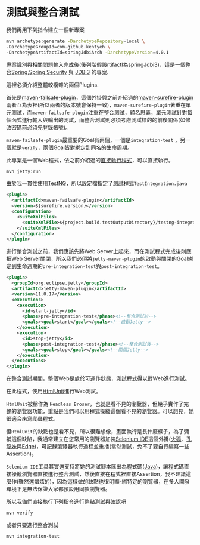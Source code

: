 # 測試與整合測試

我們再用下列指令建立一個新專案
```bash
mvn archetype:generate -DarchetypeRepository=local \
-DarchetypeGroupId=com.github.kentyeh \
-DarchetypeArtifactId=springJdbiArch -DarchetypeVersion=4.0.1
```
專案識別與相關問題輸入完成後(後列階假設rtifactI為springJdbi3)，這是一個整合[Spring](https://spring.io/projects/spring-framework),[Spring Security](https://spring.io/projects/spring-security) 與 [JDBI3](http://jdbi.org/) 的專案.

這裡必須介紹整體較複雜的兩個Plugins.

首先是[maven-failsafe-plugin](https://maven.apache.org/surefire/maven-failsafe-plugin/)，這個外掛與之前介紹過的[maven-surefire-plugin](https://maven.apache.org/surefire/maven-surefire-plugin/)兩者互為表裡(所以兩者的版本號會保持一致)，`maven-surefire-plugin`著重在單元測試，而`maven-failsafe-plugin`注重在整合測試，顧名思義，單元測試針對每個函式進行輸入與輸出的測試，而整合測試則必須考慮測試標的的前後關係(如修改密碼前必須先登錄帳號)。

`maven-failsafe-plugin`最重要的Goal有兩個，一個是`integration-test` ，另一個就是`verify`，兩個Goal皆對綁定到同名的生命周期。

此專案是一個Web程式，依之前介紹過的[直接執行程式](runDirect.md)，可以直接執行。

```bash
mvn jetty:run
```
由於我一貫性使用[TestNG](https://testng.org/)，所以設定檔指定了測試程式`TestIntegration.java`

```xml
<plugin>
  <artifactId>maven-failsafe-plugin</artifactId>
  <version>${surefire.version}</version>
  <configuration>
    <suiteXmlFiles>
      <suiteXmlFile>${project.build.testOutputDirectory}/testng-integration.xml</suiteXmlFile>
    </suiteXmlFiles>
  </configuration>
</plugin>
```
進行整合測試之前，我們應該先將Web Server上起來，而在測試程式完成後則應把Web Server關閉，所以我們必須將`jetty-maven-plugin`的啟動與關閉的Goal綁定到生命週期的`pre-integration-test`與`post-integration-test`。

```xml
<plugin>
  <groupId>org.eclipse.jetty</groupId>
  <artifactId>jetty-maven-plugin</artifactId>
  <version>11.0.17</version>
  <executions>
    <execution>
      <id>start-jetty</id>
      <phase>pre-integration-test</phase><!--整合測試前-->
      <goals><goal>start</goal></goals><!--啟動Jetty-->
    </execution>
    <execution>
      <id>stop-jetty</id>
      <phase>post-integration-test</phase><!--整合測試後-->
      <goals><goal>stop</goal></goals><!--關閉Jetty-->
    </execution>
  </executions>
</plugin>
```
在整合測試期間，整個Web是處於可運作狀態，測試程式得以對Web進行測試。

在此程式，使用[HtmlUnit](https://htmlunit.sourceforge.io/)進行Web測試。

`HtmlUnit`被稱作為 `Headless Broser`，也就是看不見的瀏覽器，但幾乎實作了完整的瀏覽器功能，重點是我們可以用程式操縱這個看不見的瀏覽器。可以想見，她很適合來寫爬蟲程式。

但`HtmlUnit`的缺點也是看不見，所以很難想像，畫面執行是長什麼樣子，為了彌補這個缺陷，我通常建立在您常用的瀏覽器加裝[Selenium IDE](https://www.selenium.dev/selenium-ide/)這個外掛([火狐](https://addons.mozilla.org/en-GB/firefox/addon/selenium-ide/)、[孔龍妹](https://chrome.google.com/webstore/detail/selenium-ide/mooikfkahbdckldjjndioackbalphokd)與[Edge](https://microsoftedge.microsoft.com/addons/detail/selenium-ide/ajdpfmkffanmkhejnopjppegokpogffp))，可記錄瀏覽器執行過程並重播(當然測試，免不了要自行編寫一些Assertion)。

`Selenium IDE`工具其實還支持將她的測試腳本匯出為程式碼([Java](https://search.maven.org/artifact/org.seleniumhq.selenium/selenium-java))，讓程式碼直接操縱瀏覽器直接進行整合測試，然後直接在程式裡直接Assertion，我不建議這麼作(雖然還蠻炫的)，因為這樣做的缺點也很明顯-綁特定的瀏覽器，在多人開發環境下是無法保證大家都預設用同款瀏覽器。

所以我備們直接執行下列指令進行整點測試與確認吧

```bash
mvn verify
```

或者只要進行整合測試
```bash
mvn integration-test
```
